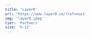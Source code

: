 ```yaml
---
title: 'Layer0'
url: 'https://www.layer0.co/?ref=nuxt'
img: 'layer0.jpeg'
tier: 'Partners'
size: 'h-12'
---
```

